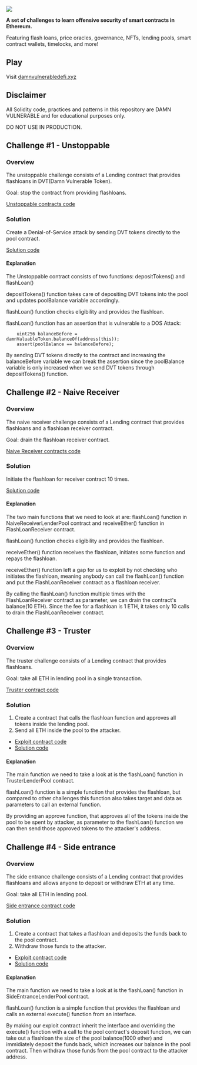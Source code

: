 ![](cover.png)

**A set of challenges to learn offensive security of smart contracts in Ethereum.**

Featuring flash loans, price oracles, governance, NFTs, lending pools, smart contract wallets, timelocks, and more!

## Play

Visit [damnvulnerabledefi.xyz](https://damnvulnerabledefi.xyz)

## Disclaimer

All Solidity code, practices and patterns in this repository are DAMN VULNERABLE and for educational purposes only.

DO NOT USE IN PRODUCTION.

## Challenge #1 - Unstoppable

### Overview

The unstoppable challenge consists of a Lending contract that provides flashloans in DVT(Damn Vulnerable Token).

Goal: stop the contract from providing flashloans.

[Unstoppable contracts code](https://github.com/jooohneth/damn-vulnerable-defi/tree/master/contracts/unstoppable)

### Solution

Create a Denial-of-Service attack by sending DVT tokens directly to the pool contract.

[Solution code](https://github.com/jooohneth/damn-vulnerable-defi/blob/master/test/unstoppable/unstoppable.challenge.js)

#### Explanation

The Unstoppable contract consists of two functions: depositTokens() and flashLoan()

depositTokens() function takes care of depositing DVT tokens into the pool and updates poolBalance variable accordingly.

flashLoan() function checks eligibility and provides the flashloan.

flashLoan() function has an assertion that is vulnerable to a DOS Attack:

```solidity
    uint256 balanceBefore = damnValuableToken.balanceOf(address(this));
    assert(poolBalance == balanceBefore);
```

By sending DVT tokens directly to the contract and increasing the balanceBefore variable we can break the assertion since the poolBalance variable is only increased when we send DVT tokens through depositTokens() function.

## Challenge #2 - Naive Receiver

### Overview

The naive receiver challenge consists of a Lending contract that provides flashloans and a flashloan receiver contract.

Goal: drain the flashloan receiver contract.

[Naive Receiver contracts code](https://github.com/jooohneth/damn-vulnerable-defi/tree/master/contracts/naive-receiver)

### Solution

Initiate the flashloan for receiver contract 10 times.

[Solution code](https://github.com/jooohneth/damn-vulnerable-defi/blob/master/test/naive-receiver/naive-receiver.challenge.js)

#### Explanation

The two main functions that we need to look at are: flashLoan() function in NaiveReceiverLenderPool contract and receiveEther() function in FlashLoanReceiver contract.

flashLoan() function checks eligibility and provides the flashloan.

receiveEther() function receives the flashloan, initiates some function and repays the flashloan.

receiveEther() function left a gap for us to exploit by not checking who initiates the flashloan, meaning anybody can call the flashLoan() function and put the FlashLoanReceiver contract as a flashloan receiver.

By calling the flashLoan() function multiple times with the FlashLoanReceiver contract as parameter, we can drain the contract's balance(10 ETH). Since the fee for a flashloan is 1 ETH, it takes only 10 calls to drain the FlashLoanReceiver contract.

## Challenge #3 - Truster

### Overview

The truster challenge consists of a Lending contract that provides flashloans.

Goal: take all ETH in lending pool in a single transaction.

[Truster contract code](https://github.com/jooohneth/damn-vulnerable-defi/tree/master/contracts/truster/TrusterLenderPool.sol)

### Solution

1. Create a contract that calls the flashloan function and approves all tokens inside the lending pool.
2. Send all ETH inside the pool to the attacker.

- [Exploit contract code](https://github.com/jooohneth/damn-vulnerable-defi/blob/master/contracts/truster/TrusterExploit.sol)
- [Solution code](https://github.com/jooohneth/damn-vulnerable-defi/blob/master/test/truster/truster.challenge.js)

#### Explanation

The main function we need to take a look at is the flashLoan() function in TrusterLenderPool contract.

flashLoan() function is a simple function that provides the flashloan, but compared to other challenges this function also takes target and data as parameters to call an external function.

By providing an approve function, that approves all of the tokens inside the pool to be spent by attacker, as parameter to the flashLoan() function we can then send those approved tokens to the attacker's address.

## Challenge #4 - Side entrance

### Overview

The side entrance challenge consists of a Lending contract that provides flashloans and allows anyone to deposit or withdraw ETH at any time.

Goal: take all ETH in lending pool.

[Side entrance contract code](https://github.com/jooohneth/damn-vulnerable-defi/blob/master/contracts/side-entrance/SideEntranceLenderPool.sol)

### Solution

1. Create a contract that takes a flashloan and deposits the funds back to the pool contract.
2. Withdraw those funds to the attacker.

- [Exploit contract code](https://github.com/jooohneth/damn-vulnerable-defi/blob/master/contracts/side-entrance/SideEntranceExploit.sol)
- [Solution code](https://github.com/jooohneth/damn-vulnerable-defi/blob/master/test/side-entrance/side-entrance.challenge.js)

#### Explanation

The main function we need to take a look at is the flashLoan() function in SideEntranceLenderPool contract.

flashLoan() function is a simple function that provides the flashloan and calls an external execute() function from an interface.

By making our exploit contract inherit the interface and overriding the execute() function with a call to the pool contract's deposit function, we can take out a flashloan the size of the pool balance(1000 ether) and immidiately deposit the funds back, which increases our balance in the pool contract. Then withdraw those funds from the pool contract to the attacker address.
